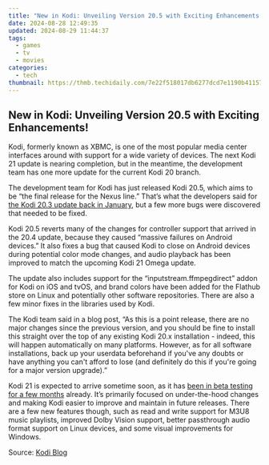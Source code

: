 ```yaml
---
title: "New in Kodi: Unveiling Version 20.5 with Exciting Enhancements!"
date: 2024-08-28 12:49:35
updated: 2024-08-29 11:44:37
tags:
  - games
  - tv
  - movies
categories:
  - tech
thumbnail: https://thmb.techidaily.com/7e22f518017db6277dcd7e1190b41157a7934026017c8917e3ff6d2a5ba30944.jpg
---
```


## New in Kodi: Unveiling Version 20.5 with Exciting Enhancements!

Kodi, formerly known as XBMC, is one of the most popular media center interfaces around with support for a wide variety of devices. The next Kodi 21 update is nearing completion, but in the meantime, the development team has one more update for the current Kodi 20 branch.

 The development team for Kodi has just released Kodi 20.5, which aims to be “the final release for the Nexus line.” That’s what the developers said for [the Kodi 20.3 update back in January](https://win-solutions.techidaily.com/how-to-overcome-common-errors-troubleshooting-fortnite-loading-failures/), but a few more bugs were discovered that needed to be fixed.

 Kodi 20.5 reverts many of the changes for controller support that arrived in the 20.4 update, because they caused “massive failures on Android devices.” It also fixes a bug that caused Kodi to close on Android devices during potential color mode changes, and audio playback has been improved to match the upcoming Kodi 21 Omega update.

 The update also includes support for the “inputstream.ffmpegdirect” addon for Kodi on iOS and tvOS, and brand colors have been added for the Flathub store on Linux and potentially other software repositories. There are also a few minor fixes in the libraries used by Kodi.

 The Kodi team said in a blog post, “As this is a point release, there are no major changes since the previous version, and you should be fine to install this straight over the top of any existing Kodi 20.x installation - indeed, this will happen automatically on many platforms. However, as for all software installations, back up your userdata beforehand if you've any doubts or have anything you can't afford to lose (and definitely do this if you're going for a major version upgrade).”

 Kodi 21 is expected to arrive sometime soon, as it has [been in beta testing for a few months](https://win-able.techidaily.com/fixing-your-account-after-being-hit-by-the-newest-dota-2-cheat-detector/) already. It’s primarily focused on under-the-hood changes and making Kodi easier to improve and maintain in future releases. There are a few new features though, such as read and write support for M3U8 music playlists, improved Dolby Vision support, better passthrough audio format support on Linux devices, and some visual improvements for Windows.

 Source: [Kodi Blog](https://kodi.tv/article/kodi-20-5-nexus-release/)

<ins class="adsbygoogle"
     style="display:block"
     data-ad-format="autorelaxed"
     data-ad-client="ca-pub-7571918770474297"
     data-ad-slot="1223367746"></ins>



<ins class="adsbygoogle"
     style="display:block"
     data-ad-client="ca-pub-7571918770474297"
     data-ad-slot="8358498916"
     data-ad-format="auto"
     data-full-width-responsive="true"></ins>
